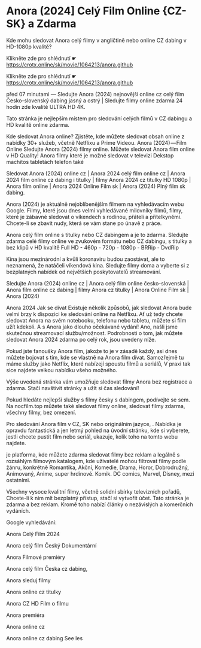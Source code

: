 # Anora (2024] Celý Film Online {CZ-SK} a Zdarma


Kde mohu sledovat Anora celý filmy v angličtině nebo online CZ dabing v HD-1080p kvalitě?

 

 

 

Klikněte zde pro shlédnutí ☛ https://crotx.online/sk/movie/1064213/anora.github

Klikněte zde pro shlédnutí ☛ https://crotx.online/sk/movie/1064213/anora.github

 

 

 

před 07 minutami — Sledujte Anora (2024) nejnovější online cz celý film Česko-slovenský dabing jasný a ostrý | Sledujte filmy online zdarma 24 hodin zde kvalitě ULTRA HD 4K.


Tato stránka je nejlepším místem pro sledování celých filmů v CZ dabingu a HD kvalitě online zdarma.


Kde sledovat Anora online? Zjistěte, kde můžete sledovat obsah online z nabídky 30+ služeb, včetně Netflixu a Prime Videou. Anora (2024) — Film Online Sledujte Anora (2024) filmy online. Můžete sledovat Anora film online v HD Quality! Anora filmy které je možné sledovat v televizi Dekstop machitos tabletách telefon také


Sledovat Anora (2024) online cz | Anora 2024 celý film online cz | Anora 2024 film online cz dabing i titulky | filmy Anora 2024 cz titulky HD 1080p | Anora film online | Anora 2024 Online Film sk | Anora (2024) Plný film sk dabing.


Anora (2024) je aktuálně nejoblíbenějším filmem na vyhledávacím webu Google. Filmy, které jsou dnes velmi vyhledávané milovníky filmů, filmy, které je zábavné sledovat o víkendech s rodinou, přáteli a přítelkyněmi. Chcete-li se zbavit nudy, která se vám stane po únavě z práce.


Anora celý film online s titulky nebo CZ dabingem a je to zdarma. Sledujte zdarma celé filmy online ve zvukovém formátu nebo CZ dabingu, s titulky a bez klipů v HD kvalitě Full HD - 460p - 720p - 1080p - BRRip - DvdRip


Kina jsou mezinárodní a kvůli koronaviru budou zaostávat, ale to neznamená, že natáčeli víkendová kina. Sledujte filmy doma a vyberte si z bezplatných nabídek od největších poskytovatelů streamování.


Sledujte Anora (2024) online cz | Anora celý film online česko-slovenská | Anora film online cz dabing | filmy Anora cz titulky | Anora Online Film sk | Anora (2024)


Anora 2024 Jak se dívat Existuje několik způsobů, jak sledovat Anora bude velmi brzy k dispozici ke sledování online na Netflixu. Ať už tedy chcete sledovat Anora na svém notebooku, telefonu nebo tabletu, můžete si film užít kdekoli. A s Anora jako dlouho očekávané vydání! Ano, našli jsme skutečnou streamovací službu/možnost. Podrobnosti o tom, jak můžete sledovat Anora 2024 zdarma po celý rok, jsou uvedeny níže.

Pokud jste fanoušky Anora film, jakože to je v zásadě každý, asi dnes můžete bojovat s tím, kde se vlastně na Anora film dívat. Samozřejmě tu máme služby jako Netflix, které nabízejí spoustu filmů a seriálů, V praxi tak sice najdete velkou nabídku všeho možného.


Výše uvedená stránka vám umožňuje sledovat filmy Anora bez registrace a zdarma. Stačí navštívit stránky a užít si čas sledování!


Pokud hledáte nejlepší služby s filmy česky s dabingem, podívejte se sem. Na nocfilm.top můžete také sledovat filmy online, sledovat filmy zdarma, všechny filmy, bez omezení.


Pro sledování Anora film v CZ, SK nebo originálním jazyce, . Nabídka je opravdu fantastická a jen letmý pohled na úvodní stránku, kde si vyberete, jestli chcete pustit film nebo seriál, ukazuje, kolik toho na tomto webu najdete.


je platforma, kde můžete zdarma sledovat filmy bez reklam a legálně s rozsáhlým filmovým katalogem, kde uživatelé mohou filtrovat filmy podle žánru, konkrétně Romantika, Akční, Komedie, Drama, Horor, Dobrodružný, Animovaný, Anime, super hrdinové. Komik. DC comics, Marvel, Disney, mezi ostatními.


Všechny vysoce kvalitní filmy, včetně solidní sbírky televizních pořadů, Chcete-li k nim mít bezplatný přístup, stačí si vytvořit účet. Tato stránka je zdarma a bez reklam. Kromě toho nabízí články o nezávislých a komerčních vydáních.


Google vyhledávání:

Anora Celý Film 2024

Anora celý film Český Dokumentární

Anora Filmové premiéry

Anora celý film Česka cz dabing,

Anora sleduj filmy

Anora online cz titulky

Anora CZ HD Film o filmu

Anora premiéra

Anora online cz

Anora online cz dabing See les

